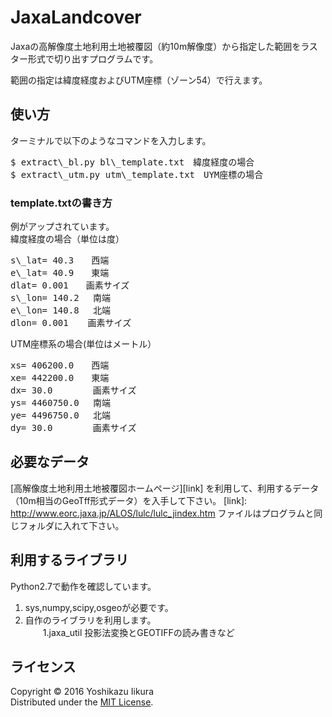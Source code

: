 JaxaLandcover
======================
Jaxaの高解像度土地利用土地被覆図（約10m解像度）から指定した範囲をラスター形式で切り出すプログラムです。

範囲の指定は緯度経度およびUTM座標（ゾーン54）で行えます。

使い方
------
ターミナルで以下のようなコマンドを入力します。
<pre>
$ extract\_bl.py bl\_template.txt　緯度経度の場合
$ extract\_utm.py utm\_template.txt　UYM座標の場合
</pre>

### template.txtの書き方 ###
例がアップされています。  
緯度経度の場合（単位は度）
<pre>
s\_lat= 40.3　　西端
e\_lat= 40.9　　東端
dlat= 0.001　　画素サイズ
s\_lon= 140.2　 南端
e\_lon= 140.8　 北端
dlon= 0.001　  画素サイズ
</pre>
UTM座標系の場合(単位はメートル）
<pre>
xs= 406200.0　　西端
xe= 442200.0　　東端
dx= 30.0　　　　 画素サイズ
ys= 4460750.0　 南端
ye= 4496750.0　 北端
dy= 30.0　　　　 画素サイズ
</pre>


必要なデータ
----------------
[高解像度土地利用土地被覆図ホームページ][link]
を利用して、利用するデータ（10m相当のGeoTff形式データ）を入手して下さい。
[link]: http://www.eorc.jaxa.jp/ALOS/lulc/lulc_jindex.htm
ファイルはプログラムと同じフォルダに入れて下さい。

利用するライブラリ
--------
Python2.7で動作を確認しています。

1. sys,numpy,scipy,osgeoが必要です。
2. 自作のライブラリを利用します。  
　　1.jaxa\_util  投影法変換とGEOTIFFの読み書きなど  

ライセンス
----------
Copyright &copy; 2016 Yoshikazu Iikura  
Distributed under the [MIT License][mit].

[MIT]: http://www.opensource.org/licenses/mit-license.php
